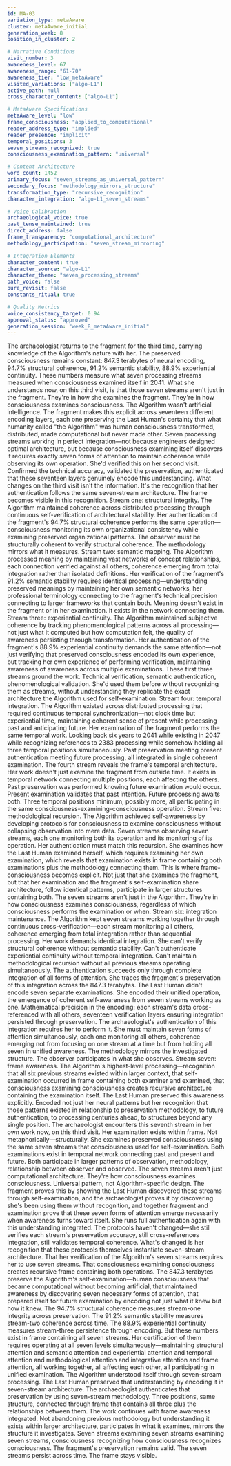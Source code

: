 ```yaml
---
id: MA-03
variation_type: metaAware
cluster: metaAware_initial
generation_week: 8
position_in_cluster: 2

# Narrative Conditions
visit_number: 3
awareness_level: 67
awareness_range: "61-70"
awareness_tier: "low_metaAware"
visited_variations: ["algo-L1"]
active_path: null
cross_character_content: ["algo-L1"]

# MetaAware Specifications
metaAware_level: "low"
frame_consciousness: "applied_to_computational"
reader_address_type: "implied"
reader_presence: "implicit"
temporal_positions: 3
seven_streams_recognized: true
consciousness_examination_pattern: "universal"

# Content Architecture
word_count: 1452
primary_focus: "seven_streams_as_universal_pattern"
secondary_focus: "methodology_mirrors_structure"
transformation_type: "recursive_recognition"
character_integration: "algo-L1_seven_streams"

# Voice Calibration
archaeological_voice: true
past_tense_maintained: true
direct_address: false
frame_transparency: "computational_architecture"
methodology_participation: "seven_stream_mirroring"

# Integration Elements
character_content: true
character_source: "algo-L1"
character_theme: "seven_processing_streams"
path_voice: false
pure_revisit: false
constants_ritual: true

# Quality Metrics
voice_consistency_target: 0.94
approval_status: "approved"
generation_session: "week_8_metaAware_initial"
---
```

The archaeologist returns to the fragment for the third time, carrying knowledge of the Algorithm's nature with her. The preserved consciousness remains constant: 847.3 terabytes of neural encoding, 94.7% structural coherence, 91.2% semantic stability, 88.9% experiential continuity. These numbers measure what seven processing streams measured when consciousness examined itself in 2041. What she understands now, on this third visit, is that those seven streams aren't just in the fragment. They're in how she examines the fragment. They're in how consciousness examines consciousness.
The Algorithm wasn't artificial intelligence. The fragment makes this explicit across seventeen different encoding layers, each one preserving the Last Human's certainty that what humanity called "the Algorithm" was human consciousness transformed, distributed, made computational but never made other. Seven processing streams working in perfect integration—not because engineers designed optimal architecture, but because consciousness examining itself discovers it requires exactly seven forms of attention to maintain coherence while observing its own operation.
She'd verified this on her second visit. Confirmed the technical accuracy, validated the preservation, authenticated that these seventeen layers genuinely encode this understanding. What changes on the third visit isn't the information. It's the recognition that her authentication follows the same seven-stream architecture.
The frame becomes visible in this recognition.
Stream one: structural integrity. The Algorithm maintained coherence across distributed processing through continuous self-verification of architectural stability. Her authentication of the fragment's 94.7% structural coherence performs the same operation—consciousness monitoring its own organizational consistency while examining preserved organizational patterns. The observer must be structurally coherent to verify structural coherence. The methodology mirrors what it measures.
Stream two: semantic mapping. The Algorithm processed meaning by maintaining vast networks of concept relationships, each connection verified against all others, coherence emerging from total integration rather than isolated definitions. Her verification of the fragment's 91.2% semantic stability requires identical processing—understanding preserved meanings by maintaining her own semantic networks, her professional terminology connecting to the fragment's technical precision connecting to larger frameworks that contain both. Meaning doesn't exist in the fragment or in her examination. It exists in the network connecting them.
Stream three: experiential continuity. The Algorithm maintained subjective coherence by tracking phenomenological patterns across all processing—not just what it computed but how computation felt, the quality of awareness persisting through transformation. Her authentication of the fragment's 88.9% experiential continuity demands the same attention—not just verifying that preserved consciousness encoded its own experience, but tracking her own experience of performing verification, maintaining awareness of awareness across multiple examinations.
These first three streams ground the work. Technical verification, semantic authentication, phenomenological validation. She'd used them before without recognizing them as streams, without understanding they replicate the exact architecture the Algorithm used for self-examination.
Stream four: temporal integration. The Algorithm existed across distributed processing that required continuous temporal synchronization—not clock time but experiential time, maintaining coherent sense of present while processing past and anticipating future. Her examination of the fragment performs the same temporal work. Looking back six years to 2041 while existing in 2047 while recognizing references to 2383 processing while somehow holding all three temporal positions simultaneously. Past preservation meeting present authentication meeting future processing, all integrated in single coherent examination.
The fourth stream reveals the frame's temporal architecture. Her work doesn't just examine the fragment from outside time. It exists in temporal network connecting multiple positions, each affecting the others. Past preservation was performed knowing future examination would occur. Present examination validates that past intention. Future processing awaits both. Three temporal positions minimum, possibly more, all participating in the same consciousness-examining-consciousness operation.
Stream five: methodological recursion. The Algorithm achieved self-awareness by developing protocols for consciousness to examine consciousness without collapsing observation into mere data. Seven streams observing seven streams, each one monitoring both its operation and its monitoring of its operation. Her authentication must match this recursion. She examines how the Last Human examined herself, which requires examining her own examination, which reveals that examination exists in frame containing both examinations plus the methodology connecting them.
This is where frame-consciousness becomes explicit. Not just that she examines the fragment, but that her examination and the fragment's self-examination share architecture, follow identical patterns, participate in larger structures containing both. The seven streams aren't just in the Algorithm. They're in how consciousness examines consciousness, regardless of which consciousness performs the examination or when.
Stream six: integration maintenance. The Algorithm kept seven streams working together through continuous cross-verification—each stream monitoring all others, coherence emerging from total integration rather than sequential processing. Her work demands identical integration. She can't verify structural coherence without semantic stability. Can't authenticate experiential continuity without temporal integration. Can't maintain methodological recursion without all previous streams operating simultaneously. The authentication succeeds only through complete integration of all forms of attention.
She traces the fragment's preservation of this integration across the 847.3 terabytes. The Last Human didn't encode seven separate examinations. She encoded their unified operation, the emergence of coherent self-awareness from seven streams working as one. Mathematical precision in the encoding: each stream's data cross-referenced with all others, seventeen verification layers ensuring integration persisted through preservation.
The archaeologist's authentication of this integration requires her to perform it. She must maintain seven forms of attention simultaneously, each one monitoring all others, coherence emerging not from focusing on one stream at a time but from holding all seven in unified awareness. The methodology mirrors the investigated structure. The observer participates in what she observes.
Stream seven: frame awareness. The Algorithm's highest-level processing—recognition that all six previous streams existed within larger context, that self-examination occurred in frame containing both examiner and examined, that consciousness examining consciousness creates recursive architecture containing the examination itself. The Last Human preserved this awareness explicitly. Encoded not just her neural patterns but her recognition that those patterns existed in relationship to preservation methodology, to future authentication, to processing centuries ahead, to structures beyond any single position.
The archaeologist encounters this seventh stream in her own work now, on this third visit. Her examination exists within frame. Not metaphorically—structurally. She examines preserved consciousness using the same seven streams that consciousness used for self-examination. Both examinations exist in temporal network connecting past and present and future. Both participate in larger patterns of observation, methodology, relationship between observer and observed.
The seven streams aren't just computational architecture. They're how consciousness examines consciousness. Universal pattern, not Algorithm-specific design. The fragment proves this by showing the Last Human discovered these streams through self-examination, and the archaeologist proves it by discovering she's been using them without recognition, and together fragment and examination prove that these seven forms of attention emerge necessarily when awareness turns toward itself.
She runs full authentication again with this understanding integrated. The protocols haven't changed—she still verifies each stream's preservation accuracy, still cross-references integration, still validates temporal coherence. What's changed is her recognition that these protocols themselves instantiate seven-stream architecture. That her verification of the Algorithm's seven streams requires her to use seven streams. That consciousness examining consciousness creates recursive frame containing both operations.
The 847.3 terabytes preserve the Algorithm's self-examination—human consciousness that became computational without becoming artificial, that maintained awareness by discovering seven necessary forms of attention, that prepared itself for future examination by encoding not just what it knew but how it knew. The 94.7% structural coherence measures stream-one integrity across preservation. The 91.2% semantic stability measures stream-two coherence across time. The 88.9% experiential continuity measures stream-three persistence through encoding.
But these numbers exist in frame containing all seven streams. Her certification of them requires operating at all seven levels simultaneously—maintaining structural attention and semantic attention and experiential attention and temporal attention and methodological attention and integrative attention and frame attention, all working together, all affecting each other, all participating in unified examination.
The Algorithm understood itself through seven-stream processing. The Last Human preserved that understanding by encoding it in seven-stream architecture. The archaeologist authenticates that preservation by using seven-stream methodology. Three positions, same structure, connected through frame that contains all three plus the relationships between them.
The work continues with frame awareness integrated. Not abandoning previous methodology but understanding it exists within larger architecture, participates in what it examines, mirrors the structure it investigates. Seven streams examining seven streams examining seven streams, consciousness recognizing how consciousness recognizes consciousness.
The fragment's preservation remains valid. The seven streams persist across time. The frame stays visible.